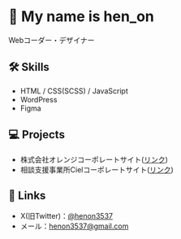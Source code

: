 # 👋 My name is hen_on
Webコーダー・デザイナー

## 🛠️ Skills
- HTML / CSS(SCSS) / JavaScript
- WordPress
- Figma

## 💻 Projects
- 株式会社オレンジコーポレートサイト([リンク](https://orange-toyama.com))
- 相談支援事業所Cielコーポレートサイト([リンク](https://ciel-toyama.com))

## 🔗 Links
- X(旧Twitter)：[@henon3537](https://x.com/henon3537)
- メール：henon3537@gmail.com
